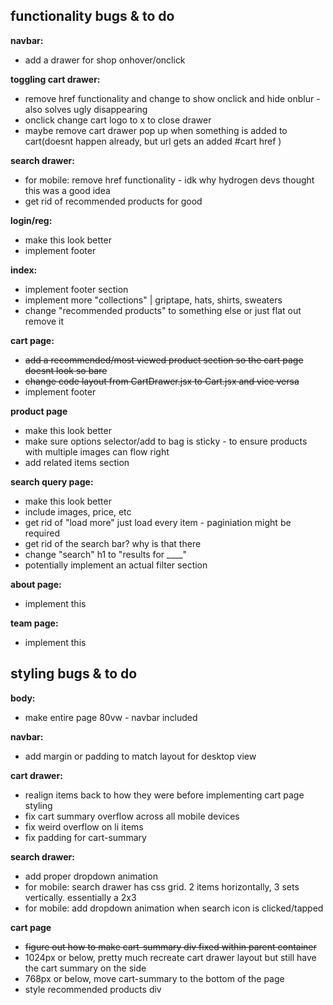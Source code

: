 ## functionality bugs & to do

**navbar:**
- add a drawer for shop onhover/onclick

**toggling cart drawer:**
- remove href functionality and change to show onclick and hide onblur - also solves ugly disappearing
- onclick change cart logo to x to close drawer
- maybe remove cart drawer pop up when something is added to cart(doesnt happen already, but url gets an added #cart href )

**search drawer:**
- for mobile: remove href functionality - idk why hydrogen devs thought this was a good idea
- get rid of recommended products for good

**login/reg:**
- make this look better
- implement footer

**index:**
- implement footer section
- implement more "collections" | griptape, hats, shirts, sweaters
- change "recommended products" to something else or just flat out remove it

**cart page:**
- ~~add a recommended/most viewed product section so the cart page doesnt look so bare~~
- ~~change code layout from CartDrawer.jsx to Cart.jsx and vice versa~~
- implement footer

**product page**
- make this look better
- make sure options selector/add to bag is sticky - to ensure products with multiple images can flow right
- add related items section

**search query page:**
- make this look better
- include images, price, etc
- get rid of "load more" just load every item - paginiation might be required
- get rid of the search bar? why is that there
- change "search" h1 to "results for ____"
- potentially implement an actual filter section

**about page:**
- implement this

**team page:**
- implement this


## styling bugs & to do

**body:**
- make entire page 80vw - navbar included

**navbar:**
- add margin or padding to match layout for desktop view

**cart drawer:**
- realign items back to how they were before implementing cart page styling
- fix cart summary overflow across all mobile devices
- fix weird overflow on li items
- fix padding for cart-summary

**search drawer:**
- add proper dropdown animation
- for mobile: search drawer has css grid. 2 items horizontally, 3 sets vertically. essentially a 2x3
- for mobile: add dropdown animation when search icon is clicked/tapped

**cart page** 
- ~~figure out how to make cart-summary div fixed within parent container~~
- 1024px or below, pretty much recreate cart drawer layout but still have the cart summary on the side
- 768px or below, move cart-summary to the bottom of the page
- style recommended products div


